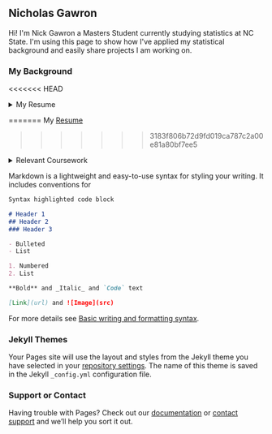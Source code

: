 ## Nicholas Gawron

Hi! I'm Nick Gawron a Masters Student currently studying statistics at NC State. I'm using this page to show how I've applied my statistical background and easily share projects I am working on. 

### My Background


<<<<<<< HEAD
<details><summary>My Resume</summary>
<p>




</p>
</details>

=======
My [Resume]()
>>>>>>> 3183f806b72d9fd019ca787c2a00e81a80bf7ee5




<details><summary>Relevant Coursework</summary>
<p>

  - ST 554: Big Data Analysis in Python with PySpark 
  - ST 563: Statistical Leaning
  - ST 546: Probabality and Stochastic Processes (w/ Measure Theory)
  - ST 537: Multivariate and Longitudinal Data Analysis 
  - ST 503: Fundamentals of Linear Models and Regression

</p>
</details>



Markdown is a lightweight and easy-to-use syntax for styling your writing. It includes conventions for

```markdown
Syntax highlighted code block

# Header 1
## Header 2
### Header 3

- Bulleted
- List

1. Numbered
2. List

**Bold** and _Italic_ and `Code` text

[Link](url) and ![Image](src)
```

For more details see [Basic writing and formatting syntax](https://docs.github.com/en/github/writing-on-github/getting-started-with-writing-and-formatting-on-github/basic-writing-and-formatting-syntax).

### Jekyll Themes

Your Pages site will use the layout and styles from the Jekyll theme you have selected in your [repository settings](https://github.com/ncgawron/ncgawron.github.io/settings/pages). The name of this theme is saved in the Jekyll `_config.yml` configuration file.

### Support or Contact

Having trouble with Pages? Check out our [documentation](https://docs.github.com/categories/github-pages-basics/) or [contact support](https://support.github.com/contact) and we’ll help you sort it out.
